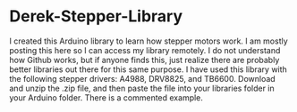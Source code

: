 # Derek-Stepper-Library
I created this Arduino library to learn how stepper motors work.  I am mostly posting this here so I can access my library remotely.  I do not understand how Github works, but if anyone finds this, just realize there are probably better libraries out there for this same purpose.  I have used this library with the following stepper drivers: A4988, DRV8825, and TB6600.
Download and unzip the .zip file, and then paste the file into your libraries folder in your Arduino folder.  There is a commented example.
